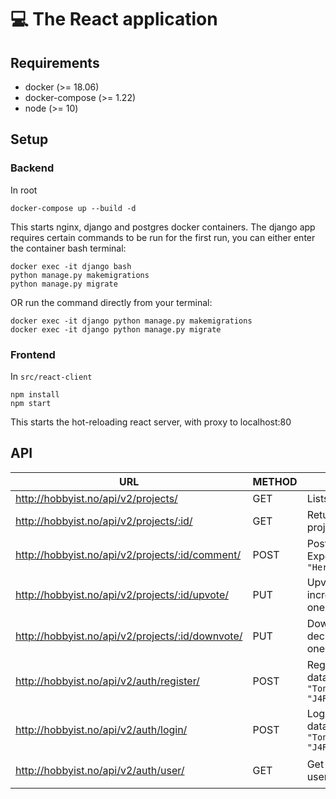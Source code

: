 # 💻 The React application

## Requirements

* docker (>= 18.06)
* docker-compose (>= 1.22)
* node (>= 10)

## Setup

### Backend

In root
```
docker-compose up --build -d
```

This starts nginx, django and postgres docker containers. The django app requires certain commands to be run for the first run, you can either enter the container bash terminal:

```
docker exec -it django bash
python manage.py makemigrations
python manage.py migrate
```

OR run the command directly from your terminal:

```
docker exec -it django python manage.py makemigrations
docker exec -it django python manage.py migrate
```


### Frontend

In `src/react-client`
```
npm install
npm start
```

This starts the hot-reloading react server, with proxy to localhost:80


## API

URL | METHOD | EXPLANATION | Authentication
--- | --- | --- | ---
http://hobbyist.no/api/v2/projects/                 | GET   | Lists all the projects | ✅ Allow any
http://hobbyist.no/api/v2/projects/:id/             | GET   | Returns data for a single project by id | ✅ Allow any
http://hobbyist.no/api/v2/projects/:id/comment/     | POST  | Post a comment. Expected data: `{"text": "Here is my comment"}` | ⚠️ Post as anon
http://hobbyist.no/api/v2/projects/:id/upvote/      | PUT   | Upvote a project, increments the karma by one | ✅ Allow any
http://hobbyist.no/api/v2/projects/:id/downvote/    | PUT   | Downvote a project, decrements karma by one | ✅ Allow any
http://hobbyist.no/api/v2/auth/register/            | POST  | Register a user. Expected data: `{"username": "Tony_stark","password": "J4RV1S"}` | ✅ Allow any
http://hobbyist.no/api/v2/auth/login/               | POST  | Login a user. Expected data: `{"username": "Tony_stark","password": "J4RV1S"}` | ⛔️ Must be logged in
http://hobbyist.no/api/v2/auth/user/                | GET   | Get currently logged in user | ⛔️ Must be logged in





